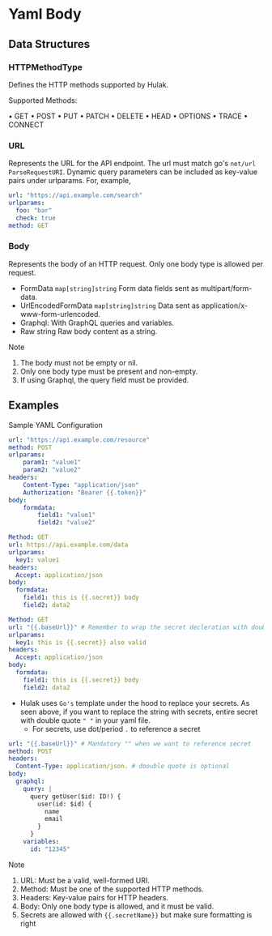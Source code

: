 # Yaml Body

## Data Structures

### HTTPMethodType

Defines the HTTP methods supported by Hulak.

Supported Methods:

• GET
• POST
• PUT
• PATCH
• DELETE
• HEAD
• OPTIONS
• TRACE
• CONNECT

### URL

Represents the URL for the API endpoint. The url must match go's `net/url` `ParseRequestURI`.
Dynamic query parameters can be included as key-value pairs under urlparams. For, example,

```yaml
url: "https://api.example.com/search"
urlparams:
  foo: "bar"
  check: true
method: GET
```

### Body

Represents the body of an HTTP request. Only one body type is allowed per request.

- FormData `map[string]string` Form data fields sent as multipart/form-data.
- UrlEncodedFormData `map[string]string` Data sent as application/x-www-form-urlencoded.
- Graphql: With GraphQL queries and variables.
- Raw string Raw body content as a string.

> [!Note]
>
> 1. The body must not be empty or nil.
> 2. Only one body type must be present and non-empty.
> 3. If using Graphql, the query field must be provided.

## Examples

Sample YAML Configuration

```yaml
url: "https://api.example.com/resource"
method: POST
urlparams:
	param1: "value1"
	param2: "value2"
headers:
	Content-Type: "application/json"
	Authorization: "Bearer {{.token}}"
body:
	formdata:
		field1: "value1"
		field2: "value2"
```

```yaml
Method: GET
url: https://api.example.com/data
urlparams:
  key1: value1
headers:
  Accept: application/json
body:
  formdata:
    field1: this is {{.secret}} body
    field2: data2
```

```yaml
Method: GET
url: "{{.baseUrl}}" # Remember to wrap the secret decleration with double if that's the only string
urlparams:
  key1: this is {{.secret}} also valid
headers:
  Accept: application/json
body:
  formdata:
    field1: this is {{.secret}} body
    field2: data2
```

- Hulak uses `Go's` template under the hood to replace your secrets. As seen above,
  if you want to replace the string with secrets, entire secret with double quote `" "` in your yaml file.
  - For secrets, use dot/period `.` to reference a secret

```yaml
url: "{{.baseUrl}}" # Mandatory "" when we want to reference secret
method: POST
headers:
  Content-Type: application/json. # doouble quote is optional
body:
  graphql:
    query: |
      query getUser($id: ID!) {
        user(id: $id) {
          name
          email
        }
      }
    variables:
      id: "12345"
```

> [!Note]
>
> 1.  URL: Must be a valid, well-formed URI.
> 2.  Method: Must be one of the supported HTTP methods.
> 3.  Headers: Key-value pairs for HTTP headers.
> 4.  Body: Only one body type is allowed, and it must be valid.
> 5.  Secrets are allowed with `{{.secretName}}` but make sure formatting is right
